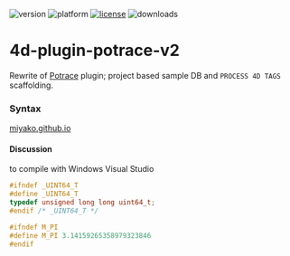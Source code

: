 ![version](https://img.shields.io/badge/version-18%2B-EB8E5F)
![platform](https://img.shields.io/static/v1?label=platform&message=mac-intel%20|%20mac-arm%20|%20win-64&color=blue)
[![license](https://img.shields.io/github/license/miyako/4d-plugin-potrace-v2)](LICENSE)
![downloads](https://img.shields.io/github/downloads/miyako/4d-plugin-potrace-v2/total)

# 4d-plugin-potrace-v2
Rewrite of [Potrace](http://potrace.sourceforge.net) plugin; project based sample DB and ``PROCESS 4D TAGS`` scaffolding.

### Syntax

[miyako.github.io](https://miyako.github.io/2019/06/24/4d-plugin-potrace-v2.html)

#### Discussion

to compile with Windows Visual Studio

```c
#ifndef _UINT64_T
#define _UINT64_T
typedef unsigned long long uint64_t;
#endif /* _UINT64_T */
```

```c
#ifndef M_PI
#define M_PI 3.14159265358979323846
#endif
```

